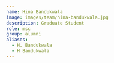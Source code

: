 ```yaml
---
name: Hina Bandukwala
image: images/team/hina-bandukwala.jpg
description: Graduate Student
role: msc
group: alumni
aliases:
  - H. Bandukwala
  - H Bandukwala
---
```


